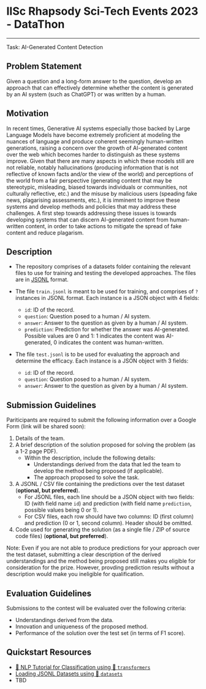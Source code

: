 # IISc Rhapsody Sci-Tech Events 2023 - DataThon
-----------------------------------------------

Task: AI-Generated Content Detection

## Problem Statement

Given a question and a long-form answer to the question, develop an approach that can effectively determine whether the content is generated by an AI system (such as ChatGPT) or was written by a human.

## Motivation

In recent times, Generative AI systems especially those backed by Large Language Models have become extremely proficient at modeling the nuances of language and produce coherent seemingly human-written generations, raising a concern over the growth of AI-generated content over the web which becomes harder to distinguish as these systems improve. Given that there are many aspects in which these models still are not reliable, notably hallucinations (producing information that is not reflective of known facts and/or the view of the world) and perceptions of the world from a fair perspective (generating content that may be stereotypic, misleading, biased towards individuals or communities, not culturally reflective, etc.) and the misuse by malicious users (speading fake news, plagarising assessments, etc.), it is imminent to improve these systems and develop methods and policies that may address these challenges. A first step towards addressing these issues is towards developing systems that can discern AI-generated content from human-written content, in order to take actions to mitigate the spread of fake content and reduce plagarism.

## Description

- The repository comprises of a datasets folder containing the relevant files to use for training and testing the developed approaches. The files are in [JSONL](https://jsonlines.org/) format.

- The file `train.jsonl` is meant to be used for training, and comprises of `?` instances in JSONL format. Each instance is a JSON object with 4 fields:
  - `id`: ID of the record.
  - `question`: Question posed to a human / AI system.
  - `answer`: Answer to the question as given by a human / AI system.
  - `prediction`: Prediction for whether the answer was AI-generated. Possible values are 0 and 1: 1 indicates the content was AI-generated, 0 indicates the content was human-written.

- The file `test.jsonl` is to be used for evaluating the approach and determine the efficacy. Each instance is a JSON object with 3 fields:
  - `id`: ID of the record.
  - `question`: Question posed to a human / AI system.
  - `answer`: Answer to the question as given by a human / AI system.

## Submission Guidelines

Pariticipants are required to submit the following information over a Google Form (link will be shared soon):

1. Details of the team.
2. A brief description of the solution proposed for solving the problem (as a 1-2 page PDF).
    - Within the description, include the following details:
        - Understandings derived from the data that led the team to develop the method being proposed (if applicable).
        - The approach proposed to solve the task.
3. A JSONL / CSV file containing the predictions over the test dataset (**optional, but preferred**).
    - For JSONL files, each line should be a JSON object with two fields: ID (with field name `id`) and prediction (with field name `prediction`, possible values being 0 or 1).
    - For CSV files, each row should have two columns: ID (first column) and prediction (0 or 1, second column). Header should be omitted.
4. Code used for generating the solution (as a single file / ZIP of source code files) (**optional, but preferred**).

Note: Even if you are not able to produce predictions for your approach over the test dataset, submitting a clear description of the derived understandings and the method being proposed still makes you eligible for consideration for the prize. However, provding prediction results without a description would make you ineligible for qualification.

## Evaluation Guidelines

Submissions to the contest will be evaluated over the following criteria:

- Understandings derived from the data.
- Innovation and uniqueness of the proposed method.
- Performance of the solution over the test set (in terms of F1 score).

## Quickstart Resources

- [🤗 NLP Tutorial for Classification using 🤗 `transformers`](https://huggingface.co/docs/transformers/tasks/sequence_classification)
- [Loading JSONL Datasets using 🤗 `datasets`](https://huggingface.co/docs/datasets/main/en/loading#json)
- TBD
